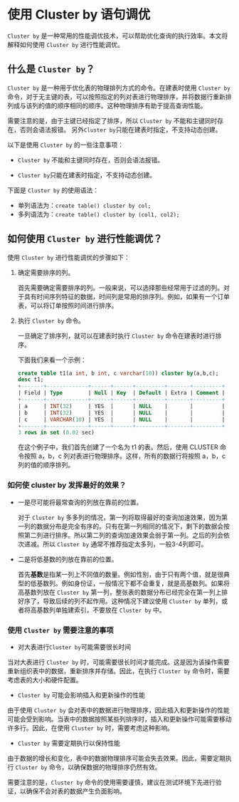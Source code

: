 # 使用 Cluster by 语句调优

`Cluster by` 是一种常用的性能调优技术，可以帮助优化查询的执行效率。本文将解释如何使用 `Cluster by` 进行性能调优。

## 什么是 `Cluster by`？

`Cluster by` 是一种用于优化表的物理排列方式的命令。在建表时使用 `Cluster by` 命令，对于无主键的表，可以按照指定的列对表进行物理排序，并将数据行重新排列成与该列的值的顺序相同的顺序。这种物理排序有助于提高查询性能。

需要注意的是，由于主键已经指定了排序，所以 `Cluster by` 不能和主键同时存在，否则会语法报错。
另外`Cluster by`只能在建表时指定，不支持动态创建。

以下是使用 ``Cluster by`` 的一些注意事项：

- `Cluster by` 不能和主键同时存在，否则会语法报错。

- `Cluster by`只能在建表时指定，不支持动态创建。

下面是 `Cluster by` 的使用语法：

- 单列语法为：`create table() cluster by col;`  
- 多列语法为：`create table() cluster by (col1, col2);`  

## 如何使用 `Cluster by` 进行性能调优？

使用 `Cluster by` 进行性能调优的步骤如下：

1. 确定需要排序的列。

    首先需要确定需要排序的列。一般来说，可以选择那些经常用于过滤的列。对于具有时间序列特征的数据，时间列是常用的排序列。例如，如果有一个订单表，可以将订单按照时间进行排序。

2. 执行 `Cluster by` 命令。

    一旦确定了排序列，就可以在建表时执行 `Cluster by` 命令在建表时进行排序。

    下面我们来看一个示例：

    ```sql
    create table t1(a int, b int, c varchar(10)) cluster by(a,b,c);
    desc t1;
    +-------+-------------+------+------+---------+-------+---------+
    | Field | Type        | Null | Key  | Default | Extra | Comment |
    +-------+-------------+------+------+---------+-------+---------+
    | a     | INT(32)     | YES  |      | NULL    |       |         |
    | b     | INT(32)     | YES  |      | NULL    |       |         |
    | c     | VARCHAR(10) | YES  |      | NULL    |       |         |
    +-------+-------------+------+------+---------+-------+---------+
    3 rows in set (0.02 sec)
    ```

    在这个例子中，我们首先创建了一个名为 t1 的表。然后，使用 CLUSTER 命令按照 a，b，c 列对表进行物理排序。这样，所有的数据行将按照 a，b，c 列的值的顺序排列。

### 如何使 cluster by 发挥最好的效果？

- 一是尽可能将最常查询的列放在靠前的位置。

   对于 `Cluster by` 多多列的情况，第一列将取得最好的查询加速效果，因为第一列的数据分布是完全有序的。只有在第一列相同的情况下，剩下的数据会按照第二列进行排序。所以第二列的查询加速效果会弱于第一列。之后的列会依次递减。所以 `Cluster by` 通常不推荐指定太多列，一般3-4列即可。

- 二是将低基数的列放在靠前的位置。

   首先**基数**是指某一列上不同值的数量。例如性别，由于只有两个值，就是很典型的低基数列。例如身份证，一般情况下都不会重复，就是高基数列。如果将高基数列放在 `Cluster by` 第一列，整张表的数据分布已经完全在第一列上排好序了，导致后续的列不起作用。这种情况下建议使用 `Cluster by` 单列，或者将高基数列单独建索引，不要放在 `Cluster by` 中。

### 使用 `Cluster by` 需要注意的事项

- 对大表进行`Cluster by`可能需要很长时间

当对大表进行 `Cluster by` 时，可能需要很长时间才能完成。这是因为该操作需要重新组织表中的数据，重新排序并存储。因此，在执行 `Cluster by` 命令时，需要考虑表的大小和硬件配置。

- `Cluster by` 可能会影响插入和更新操作的性能

由于使用 `Cluster by` 会对表中的数据进行物理排序，因此插入和更新操作的性能可能会受到影响。当表中的数据按照某些列排序时，插入和更新操作可能需要移动许多行。因此，在使用 `Cluster by` 时，需要考虑这种影响。

- `Cluster by` 需要定期执行以保持性能

由于数据的增长和变化，表中的数据物理排序可能会失去效果。因此，需要定期执行 `Cluster by` 命令，以确保数据的物理排序仍然有效。

需要注意的是，`Cluster by` 命令的使用需要谨慎，建议在测试环境下先进行验证，以确保不会对表的数据产生负面影响。
